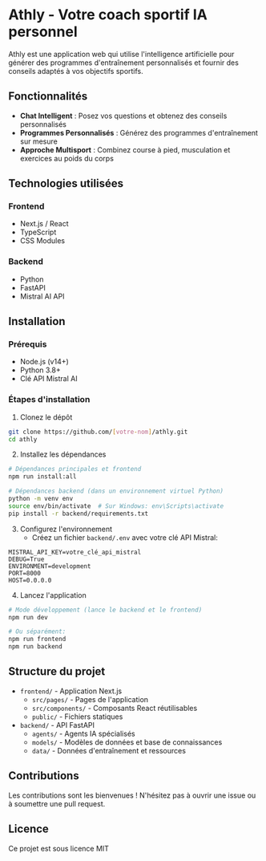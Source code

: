 # Athly - Votre coach sportif IA personnel

Athly est une application web qui utilise l'intelligence artificielle pour générer des programmes d'entraînement personnalisés et fournir des conseils adaptés à vos objectifs sportifs.

## Fonctionnalités

- **Chat Intelligent** : Posez vos questions et obtenez des conseils personnalisés
- **Programmes Personnalisés** : Générez des programmes d'entraînement sur mesure
- **Approche Multisport** : Combinez course à pied, musculation et exercices au poids du corps

## Technologies utilisées

### Frontend
- Next.js / React
- TypeScript
- CSS Modules

### Backend
- Python
- FastAPI
- Mistral AI API

## Installation

### Prérequis
- Node.js (v14+)
- Python 3.8+
- Clé API Mistral AI

### Étapes d'installation

1. Clonez le dépôt
```bash
git clone https://github.com/[votre-nom]/athly.git
cd athly
```

2. Installez les dépendances
```bash
# Dépendances principales et frontend
npm run install:all

# Dépendances backend (dans un environnement virtuel Python)
python -m venv env
source env/bin/activate  # Sur Windows: env\Scripts\activate
pip install -r backend/requirements.txt
```

3. Configurez l'environnement
   - Créez un fichier `backend/.env` avec votre clé API Mistral:
```
MISTRAL_API_KEY=votre_clé_api_mistral
DEBUG=True
ENVIRONMENT=development
PORT=8000
HOST=0.0.0.0
```

4. Lancez l'application
```bash
# Mode développement (lance le backend et le frontend)
npm run dev

# Ou séparément:
npm run frontend
npm run backend
```

## Structure du projet

- `frontend/` - Application Next.js
  - `src/pages/` - Pages de l'application
  - `src/components/` - Composants React réutilisables
  - `public/` - Fichiers statiques
- `backend/` - API FastAPI
  - `agents/` - Agents IA spécialisés
  - `models/` - Modèles de données et base de connaissances
  - `data/` - Données d'entraînement et ressources

## Contributions

Les contributions sont les bienvenues ! N'hésitez pas à ouvrir une issue ou à soumettre une pull request.

## Licence

Ce projet est sous licence MIT 